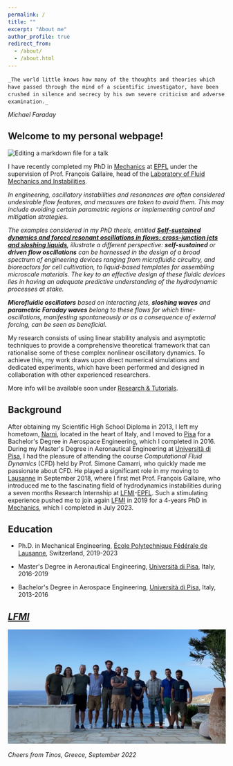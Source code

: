 ```yaml
---
permalink: /
title: ""
excerpt: "About me"
author_profile: true
redirect_from: 
  - /about/
  - /about.html
---
```


`_The world little knows how many of the thoughts and theories which have passed through the mind of a scientific investigator, have been crushed in silence and secrecy by his own severe criticism and adverse examination._`

_Michael Faraday_

     
Welcome to my personal webpage! 
------
![Editing a markdown file for a talk](/images/COVER_BANNER_3-min.jpg)

I have recently completed my PhD in [Mechanics](https://www.epfl.ch/education/phd/edme-mechanics/) at [EPFL](https://www.epfl.ch/en/) under the supervision of Prof. François Gallaire, head of the [Laboratory of Fluid Mechanics and Instabilities](https://www.epfl.ch/labs/lfmi). 

_In engineering, oscillatory instabilities and resonances are often considered undesirable flow features, and measures are taken to avoid them. This may include avoiding certain parametric regions or implementing control and mitigation strategies._

_The examples considered in my PhD thesis, entitled **[Self-sustained dynamics and forced resonant oscillations in flows: cross-junction jets and sloshing liquids](http://Alessandro-Bongarzone.github.io/files/Abstract_PhD.pdf)**, illustrate a different perspective: **self-sustained** or **driven flow oscillations** can be harnessed in the design of a broad spectrum of engineering devices ranging from microfluidic circuitry, and bioreactors for cell cultivation, to liquid-based templates for assembling microscale materials. The key to an effective design of these fluidic devices lies in having an adequate predictive understanding of the hydrodynamic processes at stake._

_**Microfluidic oscillators** based on interacting jets, **sloshing waves** and **parametric Faraday waves** belong to these flows for which time-oscillations, manifesting spontaneously or as a consequence of external forcing, can be seen as beneficial._ 

My research consists of using linear stability analysis and asymptotic techniques to provide a comprehensive theoretical framework that can rationalise some of these complex nonlinear oscillatory dynamics. To achieve this, my work draws upon direct numerical simulations and dedicated experiments, which have been performed and designed in collaboration with other experienced researchers.

More info will be available soon under [Research & Tutorials](https://alessandro-bongarzone.github.io/research/). 

Background
------

After obtaining my Scientific High School Diploma in 2013, I left my hometown, [Narni](https://en.wikipedia.org/wiki/Narni), located in the heart of Italy, and I moved to [Pisa](https://en.wikipedia.org/wiki/Pisa) for a Bachelor's Degree in Aerospace Engineering, which I completed in 2016. During my Master's Degree in Aeronautical Engineering at [Università di Pisa](https://www.unipi.it), I had the pleasure of attending the course _Computational Fluid Dynamics_ (CFD) held by Prof. Simone Camarri, who quickly made me passionate about CFD. He played a significant role in my moving to [Lausanne](https://en.wikipedia.org/wiki/Lausanne) in September 2018, where I first met Prof. François Gallaire, who introduced me to the fascinating field of hydrodynamics instabilities during a seven months Research Internship at [LFMI](https://www.epfl.ch/labs/lfmi)-[EPFL](https://www.epfl.ch/en/). Such a stimulating experience pushed me to join again [LFMI](https://www.epfl.ch/labs/lfmi) in 2019 for a 4-years PhD in [Mechanics](https://www.epfl.ch/education/phd/edme-mechanics/), which I completed in July 2023. 


Education
------
- Ph.D. in Mechanical Engineering, [École Polytechnique Fédérale de Lausanne](https://www.epfl.ch/en/), Switzerland, 2019-2023
* Master's Degree in Aeronautical Engineering, [Università di Pisa](https://www.unipi.it), Italy, 2016-2019
+ Bachelor's Degree in Aerospace Engineering, [Università di Pisa](https://www.unipi.it), Italy, 2013-2016


_[LFMI](https://www.epfl.ch/labs/lfmi)_
------

![LFMI_photo](/images/LFMI_photo_TINOS.JPG)

_Cheers from Tinos, Greece, September 2022_

